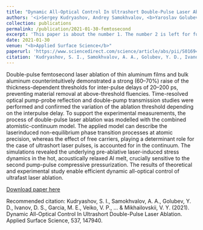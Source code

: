 ```yaml
---
title: "Dynamic All-Optical Control In Ultrashort Double-Pulse Laser Ablation"
authors: '<i>Sergey Kudryashov, Andrey Samokhvalov, <b>Yaroslav Golubev</b>, Dmitry Ivanov, Martin Garcia, Vadim Veiko, Baerbel Rethfeld, and Vladimir Mikhailovskii</i>'
collection: publications
permalink: /publication/2021-01-30-femtosecond
excerpt: 'This paper is about the number 1. The number 2 is left for future work.'
date: 2021-01-30
venue: "<b>Applied Surface Science</b>"
paperurl: 'https://www.sciencedirect.com/science/article/abs/pii/S0169433220326970'
citation: 'Kudryashov, S. I., Samokhvalov, A. A., Golubev, Y. D., Ivanov, D. S., Garcia, M. E., Veiko, V. P., ... & Mikhailovskii, V. Y. (2021). Dynamic All-Optical Control In Ultrashort Double-Pulse Laser Ablation. Applied Surface Science, 537, 147940.'
---
```

Double-pulse femtosecond laser ablation of thin aluminum films and bulk aluminum counterintuitively demonstrated a 
strong (60–70%) raise of the thickness-dependent thresholds for inter-pulse delays of 20–200 ps, preventing material 
removal at above-threshold fluencies. Time-resolved optical pump-probe reflection and double-pump transmission studies
were performed and confirmed the variation of the ablation threshold depending on the interpulse delay. To support the
experimental measurements, the process of double-pulse laser ablation was modelled with the combined 
atomistic-continuum model. The applied model can describe the laserinduced non-equilibrium phase transition processes 
at atomic precision, whereas the effect of free carriers, playing a determinant role for the case of ultrashort 
laser pulses, is accounted for in the continuum. The simulations revealed the underlying pre-ablative laser-induced 
stress dynamics in the hot, acoustically relaxed Al melt, crucially sensitive to the second pump-pulse compressive 
pressurization. The results of theoretical and experimental study enable efficient dynamic all-optical control of 
ultrafast laser ablation.

[Download paper here](https://link.springer.com/content/pdf/10.1007/s11082-016-0874-6.pdf)

Recommended citation: Kudryashov, S. I., Samokhvalov, A. A., Golubev, Y. D., Ivanov, D. S., Garcia, M. E., Veiko, V. P., ... & Mikhailovskii, V. Y. (2021). Dynamic All-Optical Control In Ultrashort Double-Pulse Laser Ablation. Applied Surface Science, 537, 147940.